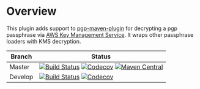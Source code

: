 Overview
========

This plugin adds support to [pgp-maven-plugin](http://kohsuke.org/pgp-maven-plugin/) for decrypting a pgp passphrase via [AWS Key Management Service](https://aws.amazon.com/kms/).  It wraps other passphrase loaders with KMS decryption.

| Branch | Status |
| ------ | ------ |
|Master|[![Build Status](https://img.shields.io/travis/michaellasmanis/pgp-maven-plugin-awskms/master.svg)](https://travis-ci.org/michaellasmanis/pgp-maven-plugin-awskms/branches) [![Codecov](https://img.shields.io/codecov/c/github/michaellasmanis/pgp-maven-plugin-awskms/master.svg)](https://codecov.io/gh/michaellasmanis/pgp-maven-plugin-awskms/branch/master) [![Maven Central](https://maven-badges.herokuapp.com/maven-central/com.lasmanis/pgp-maven-plugin-awskms/badge.svg?style=flat)](https://maven-badges.herokuapp.com/maven-central/com.lasmanis/pgp-maven-plugin-awskms)|
|Develop|[![Build Status](https://img.shields.io/travis/michaellasmanis/pgp-maven-plugin-awskms/develop.svg)](https://travis-ci.org/michaellasmanis/pgp-maven-plugin-awskms/branches) [![Codecov](https://img.shields.io/codecov/c/github/michaellasmanis/pgp-maven-plugin-awskms/develop.svg)](https://codecov.io/gh/michaellasmanis/pgp-maven-plugin-awskms/branch/develop)|
